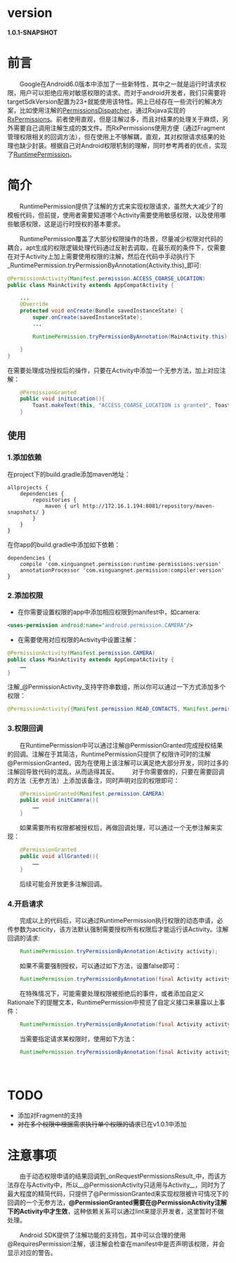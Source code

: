 # version
__1.0.1-SNAPSHOT__

# 前言
　　Google在Android6.0版本中添加了一些新特性，其中之一就是运行时请求权限，用户可以拒绝应用对敏感权限的请求。而对于android开发者，我们只需要将targetSdkVersion配置为23+就能使用该特性。网上已经存在一些流行的解决方案，比如使用注解的[PermissionsDispatcher](https://github.com/hotchemi/PermissionsDispatcher)，通过Rxjava实现的[RxPermissions](https://github.com/tbruyelle/RxPermissions)。前者使用直观，但是注解过多，而且对结果的处理关于麻烦，另外需要自己调用注解生成的类文件。而RxPermissions使用方便（通过Fragment管理权限相关的回调方法），但在使用上不够解耦，直观，其对权限请求结果的处理也缺少封装。根据自己对Android权限机制的理解，同时参考两者的优点，实现了[RuntimePermission](https://github.com/booqin/RuntimePermissions)。


# 简介
　　RuntimePermission提供了注解的方式来实现权限请求，虽然大大减少了的模板代码，但前提，使用者需要知道哪个Activity需要使用敏感权限，以及使用哪些敏感权限，这是运行时授权的基本要求。

　　RuntimePermission覆盖了大部分权限操作的场景，尽量减少权限对代码的耦合，apt生成的权限逻辑处理代码通过反射去调取，在最乐观的条件下，仅需要在对于Activity上加上需要使用权限的注解，然后在代码中手动执行下_RuntimePermission.tryPermissionByAnnotation(Activity.this)_即可:

```java
@PermissionActivity(Manifest.permission.ACCESS_COARSE_LOCATION)
public class MainActivity extends AppCompatActivity {

    ...
    @Override
    protected void onCreate(Bundle savedInstanceState) {
        super.onCreate(savedInstanceState);
        ...

        RuntimePermission.tryPermissionByAnnotation(MainActivity.this);

    }
}
```

在需要处理成功授权后的操作，只要在Activity中添加一个无参方法，加上对应注解：

```java
    @PermissionGranted
    public void initLocation(){
        Toast.makeText(this, "ACCESS_COARSE_LOCATION is granted", Toast.LENGTH_SHORT).show();
    }
```

## 使用

### 1.添加依赖
在project下的build.gradle添加maven地址：
```
allprojects {
    dependencies {
        repositories {
            maven { url http://172.16.1.194:8081/repository/maven-snapshots/ }
        }
    }
}
```
在你app的build.gradle中添加如下依赖：

```
dependencies {
    compile 'com.xinguangnet.permission:runtime-permissions:version'
    annotationProcessor 'com.xinguangnet.permission:compiler:version'
}
```

### 2.添加权限
- 在你需要设置权限的app中添加相应权限到manifest中，如camera:

```xml
<uses-permission android:name="android.permission.CAMERA"/>
```

- 在需要使用对应权限的Activity中设置注解：

```java
@PermissionActivity(Manifest.permission.CAMERA)
public class MainActivity extends AppCompatActivity {
	……
}
```

注解_@PermissionActivity_支持字符串数组，所以你可以通过一下方式添加多个权限：

```java
@PermissionActivity({Manifest.permission.READ_CONTACTS, Manifest.permission.CAMERA})
```

### 3.权限回调
　　在RuntimePermission中可以通过注解@PermissionGranted完成授权结果的回调。注解在于其简洁，RuntimePermission只提供了权限许可时的注解@PermissionGranted，因为在使用上该注解可以满足绝大部分开发，同时过多的注解回导致代码的混乱，从而适得其反。
　　对于你需要做的，只要在需要回调的方法（无参方法）上添加该备注，同时声明对应的权限即可：

```java
    @PermissionGranted(Manifest.permission.CAMERA)
    public void initCamera(){
        ……
    }
```
　　如果需要所有权限都被授权后，再做回调处理，可以通过一个无参注解来实现：

```java
    @PermissionGranted
    public void allGranted(){
        ……
    }
```

　　后续可能会开放更多注解回调。

### 4.开启请求
　　完成以上的代码后，可以通过RuntimePermission执行权限的动态申请，必传参数为acticity，该方法默认强制需要授权所有权限后才能运行该Activity。注解回调的请求:

```java
    RuntimePermission.tryPermissionByAnnotation(Activity activity);
```

　　如果不需要强制授权，可以通过如下方法，设置false即可：

```java
    RuntimePermission.tryPermissionByAnnotation(final Activity activity, boolean isMustGranted);
```

　　在特殊情况下，可能需要处理权限被拒绝后的事件，或者添加自定义Rationale下的提醒文本，RuntimePermission中预览了自定义接口来暴露以上事件：

```java
    RuntimePermission.tryPermissionByAnnotation(final Activity activity, boolean isMustGranted, final PermissionsDeniedResultListener permissionsDeniedResultListener)
```

　　当需要指定请求某权限时，使用如下方法：
```java
    RuntimePermission.tryPermissionByAnnotation(final Activity activity, String... permissions);
```
　　
# TODO
- 添加对Fragment的支持
- ~~对在多个权限中根据需求执行单个权限的请求~~已在v1.0.1中添加

# 注意事项
　　由于动态权限申请的结果回调到_onRequestPermissionsResult_中，而该方法存在与Activity中，所以__@PermissionActivity只适用与Activity__，同时为了最大程度的精简代码，只提供了@PermissionGranted来实现权限被许可情况下的回调的一个无参方法，__@PermissionGranted需要在@PermissionActivity注解下的Activity中才生效__，这种依赖关系可以通过lint来提示开发者，这里暂时不做处理。

　　Android SDK提供了注解功能的支持包，其中可以合理的使用@RequiresPermission注解，该注解会检查在manifest中是否声明该权限，并会显示对应的警告。